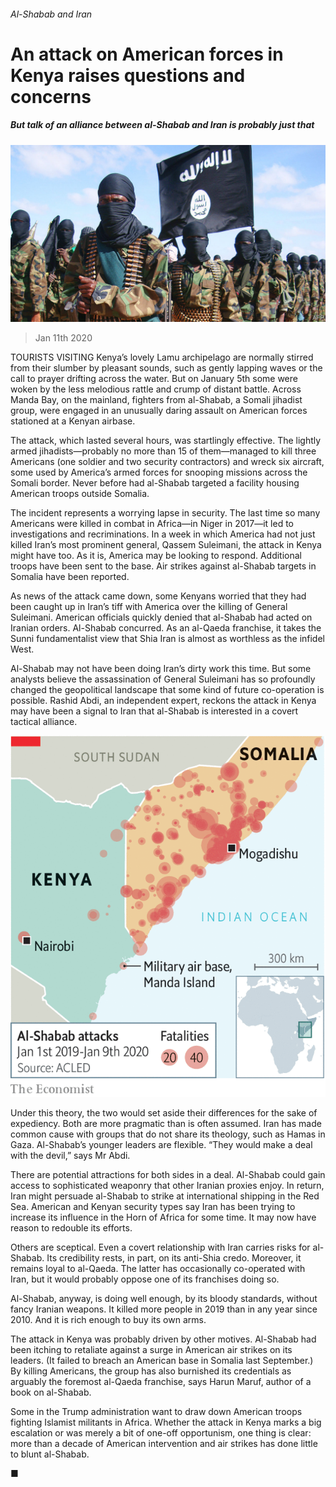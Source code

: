 ###### Al-Shabab and Iran

# An attack on American forces in Kenya raises questions and concerns 

##### But talk of an alliance between al-Shabab and Iran is probably just that 

![image](images/20200111_MAP003_0.jpg) 

> Jan 11th 2020 

TOURISTS VISITING Kenya’s lovely Lamu archipelago are normally stirred from their slumber by pleasant sounds, such as gently lapping waves or the call to prayer drifting across the water. But on January 5th some were woken by the less melodious rattle and crump of distant battle. Across Manda Bay, on the mainland, fighters from al-Shabab, a Somali jihadist group, were engaged in an unusually daring assault on American forces stationed at a Kenyan airbase. 

The attack, which lasted several hours, was startlingly effective. The lightly armed jihadists—probably no more than 15 of them—managed to kill three Americans (one soldier and two security contractors) and wreck six aircraft, some used by America’s armed forces for snooping missions across the Somali border. Never before had al-Shabab targeted a facility housing American troops outside Somalia. 

The incident represents a worrying lapse in security. The last time so many Americans were killed in combat in Africa—in Niger in 2017—it led to investigations and recriminations. In a week in which America had not just killed Iran’s most prominent general, Qassem Suleimani, the attack in Kenya might have too. As it is, America may be looking to respond. Additional troops have been sent to the base. Air strikes against al-Shabab targets in Somalia have been reported. 

As news of the attack came down, some Kenyans worried that they had been caught up in Iran’s tiff with America over the killing of General Suleimani. American officials quickly denied that al-Shabab had acted on Iranian orders. Al-Shabab concurred. As an al-Qaeda franchise, it takes the Sunni fundamentalist view that Shia Iran is almost as worthless as the infidel West. 

Al-Shabab may not have been doing Iran’s dirty work this time. But some analysts believe the assassination of General Suleimani has so profoundly changed the geopolitical landscape that some kind of future co-operation is possible. Rashid Abdi, an independent expert, reckons the attack in Kenya may have been a signal to Iran that al-Shabab is interested in a covert tactical alliance. 

![image](images/20200111_MAM912.png) 

Under this theory, the two would set aside their differences for the sake of expediency. Both are more pragmatic than is often assumed. Iran has made common cause with groups that do not share its theology, such as Hamas in Gaza. Al-Shabab’s younger leaders are flexible. “They would make a deal with the devil,” says Mr Abdi. 

There are potential attractions for both sides in a deal. Al-Shabab could gain access to sophisticated weaponry that other Iranian proxies enjoy. In return, Iran might persuade al-Shabab to strike at international shipping in the Red Sea. American and Kenyan security types say Iran has been trying to increase its influence in the Horn of Africa for some time. It may now have reason to redouble its efforts. 

Others are sceptical. Even a covert relationship with Iran carries risks for al-Shabab. Its credibility rests, in part, on its anti-Shia credo. Moreover, it remains loyal to al-Qaeda. The latter has occasionally co-operated with Iran, but it would probably oppose one of its franchises doing so. 

Al-Shabab, anyway, is doing well enough, by its bloody standards, without fancy Iranian weapons. It killed more people in 2019 than in any year since 2010. And it is rich enough to buy its own arms. 

The attack in Kenya was probably driven by other motives. Al-Shabab had been itching to retaliate against a surge in American air strikes on its leaders. (It failed to breach an American base in Somalia last September.) By killing Americans, the group has also burnished its credentials as arguably the foremost al-Qaeda franchise, says Harun Maruf, author of a book on al-Shabab. 

Some in the Trump administration want to draw down American troops fighting Islamist militants in Africa. Whether the attack in Kenya marks a big escalation or was merely a bit of one-off opportunism, one thing is clear: more than a decade of American intervention and air strikes has done little to blunt al-Shabab.  

■